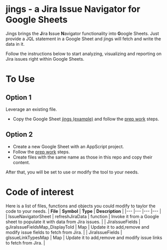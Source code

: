 # jings - a Jira Issue Navigator for Google Sheets

Jings brings the  **J**ira **I**ssue **N**avigator functionality into **G**oogle Sheets. Just provide a JQL statement in a Google Sheet and jings will fetch and write the data in it.

Follow the instructions below to start analyzing, visualizing and reporting on Jira issues right within Google Sheets.

# To Use
## Option 1
Leverage an existing file.
* Copy the Google Sheet [jings (example)](https://docs.google.com/spreadsheets/d/1qQP1mqdSjsGSBJdXWy6PzuVepDwCboGAEMFrnpvgWZA/edit#gid=1042172636) and follow the [prep work](prep-work.md) steps.

## Option 2
* Create a new Google Sheet with an AppScript project.
* Follow the [prep work](prep-work.md) steps.
* Create files with the same name as those in this repo and copy their content.

After that, you will be set to use or modify the tool to your needs.

# Code of interest
Here is a list of files, functions and objects you could modify to taylor the code to your needs.
| **File**  | **Symbol**    | **Type**  | **Description**   |
|---	|---	|---	|---	|
| IssueNavigatorSheet	| refreshJiraData    	| function  	| Invoke it from a Google sheet to populate it with data from Jira issues.   	|
| JiraIssueFields   | gJiraIssueFieldsMap_DisplayToId	| Map  	| Update it to add,remove and modify issue fields to fetch from Jira. 	|
| JiraIssueFields  	| gIssueLinkTypesMap  	|  Map 	|   Update it to add,remove and modify issue links to fetch from Jira.	|
